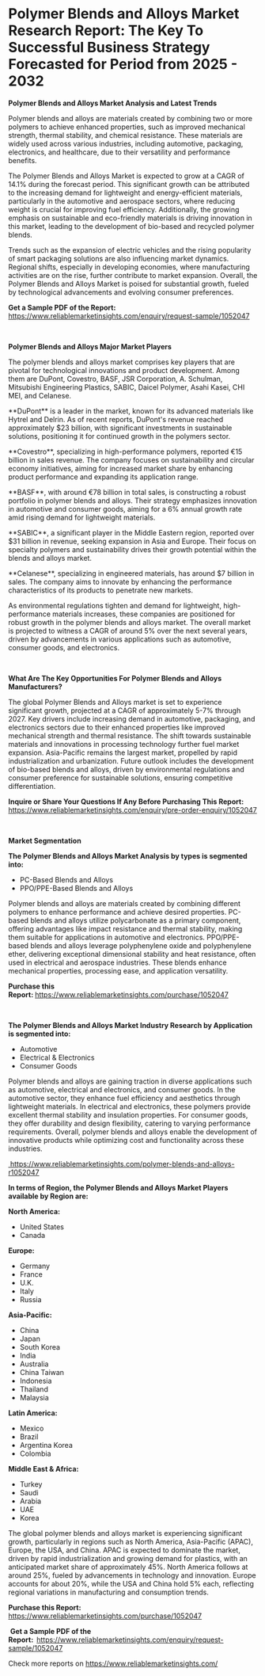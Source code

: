 <p><h1>Polymer Blends and Alloys Market Research Report: The Key To Successful Business Strategy Forecasted for Period from 2025 - 2032</h1></p><p><strong>Polymer Blends and Alloys Market Analysis and Latest Trends</strong></p>
<p><p>Polymer blends and alloys are materials created by combining two or more polymers to achieve enhanced properties, such as improved mechanical strength, thermal stability, and chemical resistance. These materials are widely used across various industries, including automotive, packaging, electronics, and healthcare, due to their versatility and performance benefits.</p><p>The Polymer Blends and Alloys Market is expected to grow at a CAGR of 14.1% during the forecast period. This significant growth can be attributed to the increasing demand for lightweight and energy-efficient materials, particularly in the automotive and aerospace sectors, where reducing weight is crucial for improving fuel efficiency. Additionally, the growing emphasis on sustainable and eco-friendly materials is driving innovation in this market, leading to the development of bio-based and recycled polymer blends. </p><p>Trends such as the expansion of electric vehicles and the rising popularity of smart packaging solutions are also influencing market dynamics. Regional shifts, especially in developing economies, where manufacturing activities are on the rise, further contribute to market expansion. Overall, the Polymer Blends and Alloys Market is poised for substantial growth, fueled by technological advancements and evolving consumer preferences.</p></p>
<p><strong>Get a Sample PDF of the Report:&nbsp;</strong> <a href="https://www.reliablemarketinsights.com/enquiry/request-sample/1052047?utm_campaign=3523&utm_medium=2&utm_source=Github&utm_content=ia&utm_term=01042025&utm_id=polymer-blends-and-alloys">https://www.reliablemarketinsights.com/enquiry/request-sample/1052047</a></p>
<p>&nbsp;</p>
<p><strong>Polymer Blends and Alloys Major Market Players</strong></p>
<p><p>The polymer blends and alloys market comprises key players that are pivotal for technological innovations and product development. Among them are DuPont, Covestro, BASF, JSR Corporation, A. Schulman, Mitsubishi Engineering Plastics, SABIC, Daicel Polymer, Asahi Kasei, CHI MEI, and Celanese.</p><p>**DuPont** is a leader in the market, known for its advanced materials like Hytrel and Delrin. As of recent reports, DuPont's revenue reached approximately $23 billion, with significant investments in sustainable solutions, positioning it for continued growth in the polymers sector.</p><p>**Covestro**, specializing in high-performance polymers, reported €15 billion in sales revenue. The company focuses on sustainability and circular economy initiatives, aiming for increased market share by enhancing product performance and expanding its application range.</p><p>**BASF**, with around €78 billion in total sales, is constructing a robust portfolio in polymer blends and alloys. Their strategy emphasizes innovation in automotive and consumer goods, aiming for a 6% annual growth rate amid rising demand for lightweight materials.</p><p>**SABIC**, a significant player in the Middle Eastern region, reported over $31 billion in revenue, seeking expansion in Asia and Europe. Their focus on specialty polymers and sustainability drives their growth potential within the blends and alloys market.</p><p>**Celanese**, specializing in engineered materials, has around $7 billion in sales. The company aims to innovate by enhancing the performance characteristics of its products to penetrate new markets.</p><p>As environmental regulations tighten and demand for lightweight, high-performance materials increases, these companies are positioned for robust growth in the polymer blends and alloys market. The overall market is projected to witness a CAGR of around 5% over the next several years, driven by advancements in various applications such as automotive, consumer goods, and electronics.</p></p>
<p>&nbsp;</p>
<p><strong>What Are The Key Opportunities For Polymer Blends and Alloys Manufacturers?</strong></p>
<p><p>The global Polymer Blends and Alloys market is set to experience significant growth, projected at a CAGR of approximately 5-7% through 2027. Key drivers include increasing demand in automotive, packaging, and electronics sectors due to their enhanced properties like improved mechanical strength and thermal resistance. The shift towards sustainable materials and innovations in processing technology further fuel market expansion. Asia-Pacific remains the largest market, propelled by rapid industrialization and urbanization. Future outlook includes the development of bio-based blends and alloys, driven by environmental regulations and consumer preference for sustainable solutions, ensuring competitive differentiation.</p></p>
<p><strong>Inquire or Share Your Questions If Any Before Purchasing This Report:</strong> <a href="https://www.reliablemarketinsights.com/enquiry/pre-order-enquiry/1052047?utm_campaign=3523&utm_medium=2&utm_source=Github&utm_content=ia&utm_term=01042025&utm_id=polymer-blends-and-alloys">https://www.reliablemarketinsights.com/enquiry/pre-order-enquiry/1052047</a></p>
<p>&nbsp;</p>
<p><strong>Market Segmentation</strong></p>
<p><strong>The Polymer Blends and Alloys Market Analysis by types is segmented into:</strong></p>
<p><ul><li>PC-Based Blends and Alloys</li><li>PPO/PPE-Based Blends and Alloys</li></ul></p>
<p><p>Polymer blends and alloys are materials created by combining different polymers to enhance performance and achieve desired properties. PC-based blends and alloys utilize polycarbonate as a primary component, offering advantages like impact resistance and thermal stability, making them suitable for applications in automotive and electronics. PPO/PPE-based blends and alloys leverage polyphenylene oxide and polyphenylene ether, delivering exceptional dimensional stability and heat resistance, often used in electrical and aerospace industries. These blends enhance mechanical properties, processing ease, and application versatility.</p></p>
<p><strong>Purchase this Report:&nbsp;</strong><a href="https://www.reliablemarketinsights.com/purchase/1052047?utm_campaign=3523&utm_medium=2&utm_source=Github&utm_content=ia&utm_term=01042025&utm_id=polymer-blends-and-alloys">https://www.reliablemarketinsights.com/purchase/1052047</a></p>
<p>&nbsp;</p>
<p><strong>The Polymer Blends and Alloys Market Industry Research by Application is segmented into:</strong></p>
<p><ul><li>Automotive</li><li>Electrical & Electronics</li><li>Consumer Goods</li></ul></p>
<p><p>Polymer blends and alloys are gaining traction in diverse applications such as automotive, electrical and electronics, and consumer goods. In the automotive sector, they enhance fuel efficiency and aesthetics through lightweight materials. In electrical and electronics, these polymers provide excellent thermal stability and insulation properties. For consumer goods, they offer durability and design flexibility, catering to varying performance requirements. Overall, polymer blends and alloys enable the development of innovative products while optimizing cost and functionality across these industries.</p></p>
<p><a href="https://www.reliablemarketinsights.com/polymer-blends-and-alloys-r1052047?utm_campaign=3523&utm_medium=2&utm_source=Github&utm_content=ia&utm_term=01042025&utm_id=polymer-blends-and-alloys">&nbsp;https://www.reliablemarketinsights.com/polymer-blends-and-alloys-r1052047</a></p>
<p><strong>In terms of Region, the Polymer Blends and Alloys Market Players available by Region are:</strong></p>
<p>
    <p> <strong> North America: </strong>
        <ul>
            <li>United States</li>
            <li>Canada</li>
        </ul>
        </p> 
    <p> <strong> Europe: </strong>
        <ul>
            <li>Germany</li>
            <li>France</li>
            <li>U.K.</li>
            <li>Italy</li>
            <li>Russia</li>
        </ul>
        </p> 
    <p> <strong> Asia-Pacific: </strong>
        <ul>
            <li>China</li>
            <li>Japan</li>
            <li>South Korea</li>
            <li>India</li>
            <li>Australia</li>
            <li>China Taiwan</li>
            <li>Indonesia</li>
            <li>Thailand</li>
            <li>Malaysia</li>
        </ul>
        </p> 
    <p> <strong> Latin America: </strong>
        <ul>
            <li>Mexico</li>
            <li>Brazil</li>
            <li>Argentina Korea</li>
            <li>Colombia</li>
        </ul>
        </p> 
    <p> <strong> Middle East & Africa: </strong>
        <ul>
            <li>Turkey</li>
            <li>Saudi</li>
            <li>Arabia</li>
            <li>UAE</li>
            <li>Korea</li>
        </ul>
    </p>
    </p>
<p><p>The global polymer blends and alloys market is experiencing significant growth, particularly in regions such as North America, Asia-Pacific (APAC), Europe, the USA, and China. APAC is expected to dominate the market, driven by rapid industrialization and growing demand for plastics, with an anticipated market share of approximately 45%. North America follows at around 25%, fueled by advancements in technology and innovation. Europe accounts for about 20%, while the USA and China hold 5% each, reflecting regional variations in manufacturing and consumption trends.</p></p>
<p><strong>Purchase this Report: </strong><a href="https://www.reliablemarketinsights.com/purchase/1052047?utm_campaign=3523&utm_medium=2&utm_source=Github&utm_content=ia&utm_term=01042025&utm_id=polymer-blends-and-alloys">https://www.reliablemarketinsights.com/purchase/1052047</a></p>
<p>&nbsp;<strong>Get a Sample PDF of the Report:&nbsp;&nbsp;</strong><a href="https://www.reliablemarketinsights.com/enquiry/request-sample/1052047?utm_campaign=3523&utm_medium=2&utm_source=Github&utm_content=ia&utm_term=01042025&utm_id=polymer-blends-and-alloys">https://www.reliablemarketinsights.com/enquiry/request-sample/1052047</a></p>
<p><strong></strong></p>
<p>Check more reports on <a href="https://www.reliablemarketinsights.com/?utm_campaign=3523&utm_medium=2&utm_source=Github&utm_content=ia&utm_term=01042025&utm_id=polymer-blends-and-alloys">https://www.reliablemarketinsights.com/</a></p>